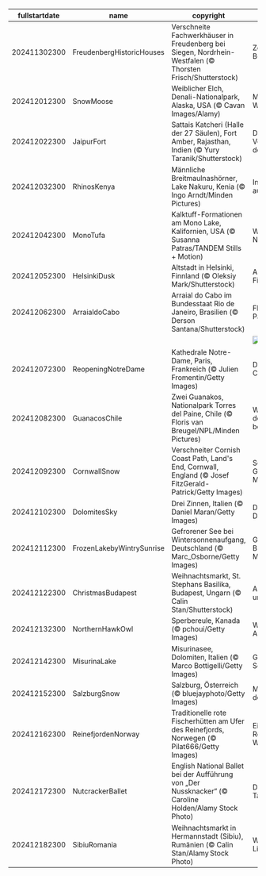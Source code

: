 |fullstartdate|name|copyright|title|image|
|--|--|--|--|--|
202411302300|FreudenbergHistoricHouses|Verschneite Fachwerkhäuser in Freudenberg bei Siegen, Nordrhein-Westfalen (© Thorsten Frisch/Shutterstock)|Zeit der Besinnung|![](/de-DE/2024/12/202411302300FreudenbergHistoricHouses.jpg)|
202412012300|SnowMoose|Weiblicher Elch, Denali-Nationalpark, Alaska, USA (© Cavan Images/Alamy)|Majestät der Wildnis|![](/de-DE/2024/12/202412012300SnowMoose.jpg)|
202412022300|JaipurFort|Sattais Katcheri (Halle der 27 Säulen), Fort Amber, Rajasthan, Indien (© Yury Taranik/Shutterstock)|Das Vermächtnis der Säulen|![](/de-DE/2024/12/202412022300JaipurFort.jpg)|
202412032300|RhinosKenya|Männliche Breitmaulnashörner, Lake Nakuru, Kenia (© Ingo Arndt/Minden Pictures)|In Gefahr, auszusterben|![](/de-DE/2024/12/202412032300RhinosKenya.jpg)|
202412042300|MonoTufa|Kalktuff-Formationen am Mono Lake, Kalifornien, USA (© Susanna Patras/TANDEM Stills + Motion)|Wunder der Natur|![](/de-DE/2024/12/202412042300MonoTufa.jpg)|
202412052300|HelsinkiDusk|Altstadt in Helsinki, Finnland (© Oleksiy Mark/Shutterstock)|Alles Gute Finnland!|![](/de-DE/2024/12/202412052300HelsinkiDusk.jpg)|
202412062300|ArraialdoCabo|Arraial do Cabo im Bundesstaat Rio de Janeiro, Brasilien (© Derson Santana/Shutterstock)|Flucht ins Paradies?|![](/de-DE/2024/12/202412062300ArraialdoCabo.jpg)|
||||![](/de-DE/2024/12/.jpg)|
202412072300|ReopeningNotreDame|Kathedrale Notre-Dame, Paris, Frankreich (© Julien Fromentin/Getty Images)|Das große Comeback|![](/de-DE/2024/12/202412072300ReopeningNotreDame.jpg)|
202412082300|GuanacosChile|Zwei Guanakos, Nationalpark Torres del Paine, Chile (© Floris van Breugel/NPL/Minden Pictures)|Wo die Gipfel den Himmel berühren|![](/de-DE/2024/12/202412082300GuanacosChile.jpg)|
202412092300|CornwallSnow|Verschneiter Cornish Coast Path, Land's End, Cornwall, England (© Josef FitzGerald-Patrick/Getty Images)|Schnee und Gischt im Morgenlicht?|![](/de-DE/2024/12/202412092300CornwallSnow.jpg)|
202412102300|DolomitesSky|Drei Zinnen, Italien (© Daniel Maran/Getty Images)|Die glorreichen Drei|![](/de-DE/2024/12/202412102300DolomitesSky.jpg)|
202412112300|FrozenLakebyWintrySunrise|Gefrorener See bei Wintersonnenaufgang, Deutschland (© Marc_Osborne/Getty Images)|Gefrorenes Blau im Morgenrot|![](/de-DE/2024/12/202412112300FrozenLakebyWintrySunrise.jpg)|
202412122300|ChristmasBudapest|Weihnachtsmarkt, St. Stephans Basilika, Budapest, Ungarn (© Calin Stan/Shutterstock)|Advent rund um die Basilika|![](/de-DE/2024/12/202412122300ChristmasBudapest.jpg)|
202412132300|NorthernHawkOwl|Sperbereule, Kanada (© pchoui/Getty Images)|Wachsame Augen|![](/de-DE/2024/12/202412132300NorthernHawkOwl.jpg)|
202412142300|MisurinaLake|Misurinasee, Dolomiten, Italien (© Marco Bottigelli/Getty Images)|Gespiegelte Schönheit|![](/de-DE/2024/12/202412142300MisurinaLake.jpg)|
202412152300|SalzburgSnow|Salzburg, Österreich (© bluejayphoto/Getty Images)|Musik liegt in der Luft|![](/de-DE/2024/12/202412152300SalzburgSnow.jpg)|
202412162300|ReinefjordenNorway|Traditionelle rote Fischerhütten am Ufer des Reinefjords, Norwegen (© Pilat666/Getty Images)|Ein Hauch von Rot im Winterparadies|![](/de-DE/2024/12/202412162300ReinefjordenNorway.jpg)|
202412172300|NutcrackerBallet|English National Ballet bei der Aufführung von „Der Nussknacker“ (© Caroline Holden/Alamy Stock Photo)|Die Magie des Tanzes|![](/de-DE/2024/12/202412172300NutcrackerBallet.jpg)|
202412182300|SibiuRomania|Weihnachtsmarkt in Hermannstadt (Sibiu), Rumänien (© Calin Stan/Alamy Stock Photo)|Winterlicher Lichterzauber|![](/de-DE/2024/12/202412182300SibiuRomania.jpg)|
